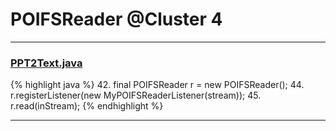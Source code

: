 # POIFSReader @Cluster 4

***

### [PPT2Text.java](https://searchcode.com/codesearch/view/126168426/)
{% highlight java %}
42. final POIFSReader r = new POIFSReader();
44. r.registerListener(new MyPOIFSReaderListener(stream));
45. r.read(inStream);
{% endhighlight %}

***

